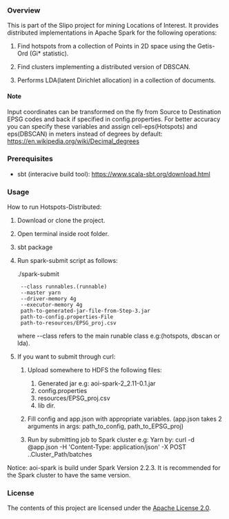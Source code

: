 ### Overview
This is part of the Slipo project for mining Locations of Interest. It provides distributed implementations in Apache Spark for the following operations:

1. Find hotspots from a collection of Points in 2D space using the Getis-Ord (Gi* statistic).

2. Find clusters implementing a distributed version of DBSCAN.

3. Performs LDA(latent Dirichlet allocation) in a collection of documents.

#### Note

Input coordinates can be transformed on the fly from Source to Destination EPSG codes and back
if specified in config.properties.
For better accuracy you can specify these variables and assign cell-eps(Hotspots) and eps(DBSCAN)
in meters instead of degrees by default: https://en.wikipedia.org/wiki/Decimal_degrees

### Prerequisites

- sbt (interacive build tool): https://www.scala-sbt.org/download.html

### Usage

How to run Hotspots-Distributed:

1. Download or clone the project.

2. Open terminal inside root folder.

3. sbt package

4. Run spark-submit script as follows:

    ./spark-submit 
    
        --class runnables.(runnable) 
        --master yarn
        --driver-memory 4g 
        --executor-memory 4g
        path-to-generated-jar-file-from-Step-3.jar
        path-to-config.properties-File
        path-to-resources/EPSG_proj.csv

    where --class refers to the main runable class e.g:(hotspots, dbscan or lda).

5. If you want to submit through curl:
   1. Upload somewhere to HDFS the following files:
        1. Generated jar e.g: aoi-spark-2_2.11-0.1.jar
        2. config.properties
        3. resources/EPSG_proj.csv
        4. lib dir.
   
   2. Fill config and app.json with appropriate variables.
      (app.json takes 2 arguments in args: path_to_config, path_to_EPSG_proj)
   
   3. Run by submitting job to Spark cluster e.g: Yarn by:
         curl -d @app.json -H 'Content-Type: application/json' -X POST ..Cluster_Path/batches

Notice: aoi-spark is build under Spark Version 2.2.3.
It is recommended for the Spark cluster to have the same version.

### License

The contents of this project are licensed under the [Apache License 2.0](https://github.com/SLIPO-EU/loci/blob/master/LICENSE).
